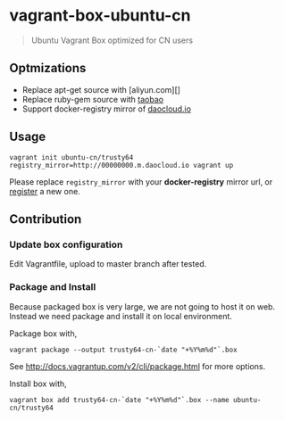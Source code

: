 # vagrant-box-ubuntu-cn

> Ubuntu Vagrant Box optimized for CN users

## Optmizations

- Replace apt-get source with [aliyun.com][]
- Replace ruby-gem source with [taobao][]
- Support docker-registry mirror of [daocloud.io][]

[aliyun]: http://mirrors.aliyun.com/.help/ubuntu.html
[taobao]: https://ruby.taobao.org/
[daocloud.io]: https://www.daocloud.io/account/signup?invite=637512f2

## Usage

    vagrant init ubuntu-cn/trusty64
    registry_mirror=http://00000000.m.daocloud.io vagrant up

Please replace `registry_mirror` with your **docker-registry** mirror url, or [register][] a new one.

[register]: https://www.daocloud.io/account/signup?invite=637512f2

## Contribution

### Update box configuration

Edit Vagrantfile, upload to master branch after tested.

### Package and Install

Because packaged box is very large, we are not going to host it on web. Instead we need package and install it on local environment.

Package box with,

    vagrant package --output trusty64-cn-`date "+%Y%m%d"`.box

See http://docs.vagrantup.com/v2/cli/package.html for more options.

Install box with,

    vagrant box add trusty64-cn-`date "+%Y%m%d"`.box --name ubuntu-cn/trusty64
